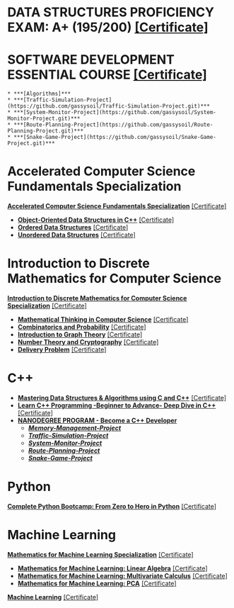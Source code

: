 # DATA STRUCTURES PROFICIENCY EXAM: A+ (195/200) [[Certificate]](https://github.com/gassysoil/Certificates/blob/master/Data%20Structures%20Proficiency%20Exam.pdf)


# SOFTWARE DEVELOPMENT ESSENTIAL COURSE [[Certificate]](https://github.com/gassysoil/Certificates/blob/master/Software%20Development%20Essentials.pdf)
    * ***[Algorithms]***
    * ***[Traffic-Simulation-Project](https://github.com/gassysoil/Traffic-Simulation-Project.git)***
    * ***[System-Monitor-Project](https://github.com/gassysoil/System-Monitor-Project.git)***
    * ***[Route-Planning-Project](https://github.com/gassysoil/Route-Planning-Project.git)***
    * ***[Snake-Game-Project](https://github.com/gassysoil/Snake-Game-Project.git)***

# Accelerated Computer Science Fundamentals Specialization 
**[Accelerated Computer Science Fundamentals Specialization](https://www.coursera.org/specializations/cs-fundamentals)** [[Certificate]](https://github.com/gassysoil/Certificates/blob/master/Accelerated%20Computer%20Science%20Fundamentals%20Specialization/Accelerated%20Computer%20Science%20Fundamentals%20Specialization.pdf)
+ **[Object-Oriented Data Structures in C++](https://www.coursera.org/learn/cs-fundamentals-1)** [[Certificate]](https://github.com/gassysoil/Certificates/blob/master/Accelerated%20Computer%20Science%20Fundamentals%20Specialization/Object-Oriented%20Data%20Structures%20in%20C%2B%2B.pdf)
+ **[Ordered Data Structures](https://www.coursera.org/learn/cs-fundamentals-2)** [[Certificate]](https://github.com/gassysoil/Certificates/blob/master/Accelerated%20Computer%20Science%20Fundamentals%20Specialization/Ordered%20Data%20Structures.pdf)
+ **[Unordered Data Structures](https://www.coursera.org/learn/cs-fundamentals-3)** [[Certificate]](https://github.com/gassysoil/Certificates/blob/master/Accelerated%20Computer%20Science%20Fundamentals%20Specialization/Unordered%20Data%20Structures.pdf)


# Introduction to Discrete Mathematics for Computer Science 
**[Introduction to Discrete Mathematics for Computer Science Specialization](https://www.coursera.org/specializations/discrete-mathematics?)** [[Certificate]](https://github.com/gassysoil/Certificates/blob/master/Introduction%20to%20Discrete%20Mathematics%20for%20Computer%20Science/Introduction%20to%20Discrete%20Mathematics%20for%20Computer%20Science.pdf)
+ **[Mathematical Thinking in Computer Science](https://www.coursera.org/learn/what-is-a-proof?specialization=discrete-mathematics)** [[Certificate]](https://github.com/gassysoil/Certificates/blob/master/Introduction%20to%20Discrete%20Mathematics%20for%20Computer%20Science/Mathematical%20Thinking%20in%20Computer%20Science.pdf)
+ **[Combinatorics and Probability](https://www.coursera.org/learn/combinatorics?specialization=discrete-mathematics)** [[Certificate]](https://github.com/gassysoil/Certificates/blob/master/Introduction%20to%20Discrete%20Mathematics%20for%20Computer%20Science/Combinatorics%20and%20Probability.pdf)
+ **[Introduction to Graph Theory](https://www.coursera.org/learn/graphs?specialization=discrete-mathematics)** [[Certificate]](https://github.com/gassysoil/Certificates/blob/master/Introduction%20to%20Discrete%20Mathematics%20for%20Computer%20Science/Introduction%20to%20Graph%20Theory.pdf)
+ **[Number Theory and Cryptography](https://www.coursera.org/learn/number-theory-cryptography?specialization=discrete-mathematics)** [[Certificate]](https://github.com/gassysoil/Certificates/blob/master/Introduction%20to%20Discrete%20Mathematics%20for%20Computer%20Science/Number%20Theory%20and%20Cryptography.pdf)
+ **[Delivery Problem](https://www.coursera.org/learn/delivery-problem)** [[Certificate]](https://github.com/gassysoil/Certificates/blob/master/Introduction%20to%20Discrete%20Mathematics%20for%20Computer%20Science/Delivery%20Problem.pdf)


# C++
+ **[Mastering Data Structures & Algorithms using C and C++](https://www.udemy.com/share/101WoeBEAccF9bQHw=/)** [[Certificate]](https://github.com/gassysoil/Certificates/blob/master/Mastering%20Data%20Structures%20%26%20Algorithms%20using%20C%20and%20C%2B%2B.pdf)
+ **[Learn C++ Programming -Beginner to Advance- Deep Dive in C++](https://www.udemy.com/share/101WveBEAccF9bQHw=/)** [[Certificate]](https://github.com/gassysoil/Certificates/blob/master/Learn%20C%2B%2B%20Programming.pdf)
+ **[NANODEGREE PROGRAM - Become a C++ Developer](https://www.udacity.com/course/c-plus-plus-nanodegree--nd213)**
    * ***[Memory-Management-Project](https://github.com/gassysoil/Memory-Management-Project.git)***
    * ***[Traffic-Simulation-Project](https://github.com/gassysoil/Traffic-Simulation-Project.git)***
    * ***[System-Monitor-Project](https://github.com/gassysoil/System-Monitor-Project.git)***
    * ***[Route-Planning-Project](https://github.com/gassysoil/Route-Planning-Project.git)***
    * ***[Snake-Game-Project](https://github.com/gassysoil/Snake-Game-Project.git)***


# Python
**[Complete Python Bootcamp: From Zero to Hero in Python](https://www.udemy.com/share/101W8QBEAccF9bQHw=/)** [[Certificate]](https://github.com/gassysoil/Certificates/blob/master/Complete%20Python%20Bootcamp.pdf)


# Machine Learning
**[Mathematics for Machine Learning Specialization](https://www.coursera.org/specializations/mathematics-machine-learning)** [[Certificate]](https://github.com/gassysoil/Certificates/blob/master/Mathematics%20for%20Machine%20Learning/Mathematics%20for%20Machine%20Learning.pdf)
+ **[Mathematics for Machine Learning: Linear Algebra](https://www.coursera.org/learn/linear-algebra-machine-learning)** [[Certificate]](https://github.com/gassysoil/Certificates/blob/master/Mathematics%20for%20Machine%20Learning/Linear%20Algebra.pdf)
+ **[Mathematics for Machine Learning: Multivariate Calculus](https://www.coursera.org/learn/multivariate-calculus-machine-learning)** [[Certificate]](https://github.com/gassysoil/Certificates/blob/master/Mathematics%20for%20Machine%20Learning/Multivariate%20Calculus.pdf)
+ **[Mathematics for Machine Learning: PCA](https://www.coursera.org/learn/pca-machine-learning)** [[Certificate]](https://github.com/gassysoil/Certificates/blob/master/Mathematics%20for%20Machine%20Learning/PCA.pdf)

**[Machine Learning](https://www.coursera.org/learn/machine-learning?)** [[Certificate]](https://github.com/gassysoil/Certificates/blob/master/Machine%20Learning.pdf)
